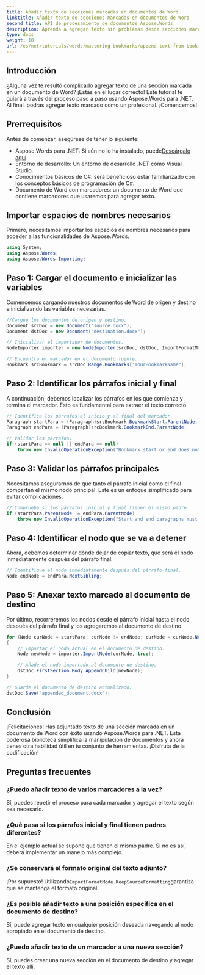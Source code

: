 ```yaml
---
title: Añadir texto de secciones marcadas en documentos de Word
linktitle: Añadir texto de secciones marcadas en documentos de Word
second_title: API de procesamiento de documentos Aspose.Words
description: Aprenda a agregar texto sin problemas desde secciones marcadas de un documento de Word con Aspose.Words para .NET. Este tutorial paso a paso.
type: docs
weight: 10
url: /es/net/tutorials/words/mastering-bookmarks/append-text-from-bookmarked-sections/
---
```

## Introducción

¿Alguna vez te resultó complicado agregar texto de una sección marcada en un documento de Word? ¡Estás en el lugar correcto! Este tutorial te guiará a través del proceso paso a paso usando Aspose.Words para .NET. Al final, podrás agregar texto marcado como un profesional. ¡Comencemos!

## Prerrequisitos

Antes de comenzar, asegúrese de tener lo siguiente:

-  Aspose.Words para .NET: Si aún no lo ha instalado, puede[Descárgalo aquí](https://releases.aspose.com/words/net/).
- Entorno de desarrollo: Un entorno de desarrollo .NET como Visual Studio.
- Conocimientos básicos de C#: será beneficioso estar familiarizado con los conceptos básicos de programación de C#.
- Documento de Word con marcadores: un documento de Word que contiene marcadores que usaremos para agregar texto.

## Importar espacios de nombres necesarios

Primero, necesitamos importar los espacios de nombres necesarios para acceder a las funcionalidades de Aspose.Words.

```csharp
using System;
using Aspose.Words;
using Aspose.Words.Importing;
```

## Paso 1: Cargar el documento e inicializar las variables

Comencemos cargando nuestros documentos de Word de origen y destino e inicializando las variables necesarias.

```csharp
//Cargue los documentos de origen y destino.
Document srcDoc = new Document("source.docx");
Document dstDoc = new Document("destination.docx");

// Inicializar el importador de documentos.
NodeImporter importer = new NodeImporter(srcDoc, dstDoc, ImportFormatMode.KeepSourceFormatting);

// Encuentra el marcador en el documento fuente.
Bookmark srcBookmark = srcDoc.Range.Bookmarks["YourBookmarkName"];
```

## Paso 2: Identificar los párrafos inicial y final

A continuación, debemos localizar los párrafos en los que comienza y termina el marcador. Esto es fundamental para extraer el texto correcto.

```csharp
// Identifica los párrafos al inicio y al final del marcador.
Paragraph startPara = (Paragraph)srcBookmark.BookmarkStart.ParentNode;
Paragraph endPara = (Paragraph)srcBookmark.BookmarkEnd.ParentNode;

// Validar los párrafos.
if (startPara == null || endPara == null)
    throw new InvalidOperationException("Bookmark start or end does not have a valid paragraph parent.");
```

## Paso 3: Validar los párrafos principales

Necesitamos asegurarnos de que tanto el párrafo inicial como el final compartan el mismo nodo principal. Este es un enfoque simplificado para evitar complicaciones.

```csharp
// Comprueba si los párrafos inicial y final tienen el mismo padre.
if (startPara.ParentNode != endPara.ParentNode)
    throw new InvalidOperationException("Start and end paragraphs must have the same parent.");
```

## Paso 4: Identificar el nodo que se va a detener

Ahora, debemos determinar dónde dejar de copiar texto, que será el nodo inmediatamente después del párrafo final.

```csharp
// Identifique el nodo inmediatamente después del párrafo final.
Node endNode = endPara.NextSibling;
```

## Paso 5: Anexar texto marcado al documento de destino

Por último, recorreremos los nodos desde el párrafo inicial hasta el nodo después del párrafo final y los agregaremos al documento de destino.

```csharp
for (Node curNode = startPara; curNode != endNode; curNode = curNode.NextSibling)
{
    // Importar el nodo actual en el documento de destino.
    Node newNode = importer.ImportNode(curNode, true);

    // Añade el nodo importado al documento de destino.
    dstDoc.FirstSection.Body.AppendChild(newNode);
}

// Guarde el documento de destino actualizado.
dstDoc.Save("appended_document.docx");
```

## Conclusión

¡Felicitaciones! Has adjuntado texto de una sección marcada en un documento de Word con éxito usando Aspose.Words para .NET. Esta poderosa biblioteca simplifica la manipulación de documentos y ahora tienes otra habilidad útil en tu conjunto de herramientas. ¡Disfruta de la codificación!

## Preguntas frecuentes

### ¿Puedo añadir texto de varios marcadores a la vez?
Sí, puedes repetir el proceso para cada marcador y agregar el texto según sea necesario.

### ¿Qué pasa si los párrafos inicial y final tienen padres diferentes?
En el ejemplo actual se supone que tienen el mismo padre. Si no es así, deberá implementar un manejo más complejo.

### ¿Se conservará el formato original del texto adjunto?
 ¡Por supuesto! Utilizando`ImportFormatMode.KeepSourceFormatting`garantiza que se mantenga el formato original.

### ¿Es posible añadir texto a una posición específica en el documento de destino?
Sí, puede agregar texto en cualquier posición deseada navegando al nodo apropiado en el documento de destino.

### ¿Puedo añadir texto de un marcador a una nueva sección?
Sí, puedes crear una nueva sección en el documento de destino y agregar el texto allí.